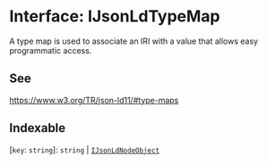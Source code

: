 # Interface: IJsonLdTypeMap

A type map is used to associate an IRI with a value that allows easy programmatic access.

## See

https://www.w3.org/TR/json-ld11/#type-maps

## Indexable

 \[`key`: `string`\]: `string` \| [`IJsonLdNodeObject`](IJsonLdNodeObject.md)
